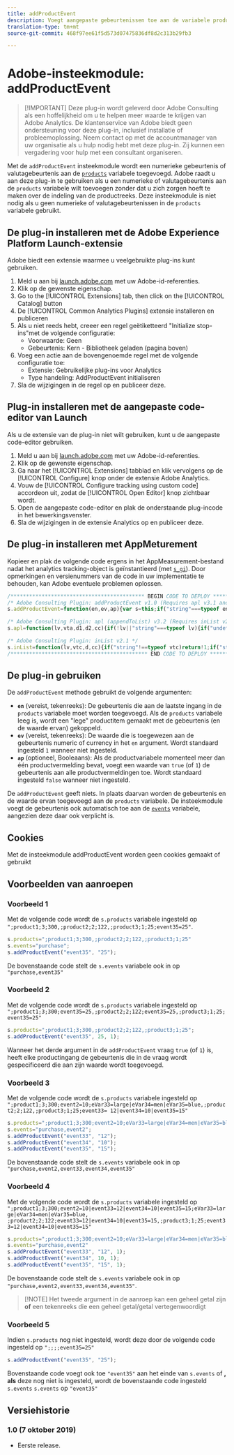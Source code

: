 ```yaml
---
title: addProductEvent
description: Voegt aangepaste gebeurtenissen toe aan de variabele producten en gebeurtenissen.
translation-type: tm+mt
source-git-commit: 468f97ee61f5d573d07475836df8d2c313b29fb3

---
```



# Adobe-insteekmodule: addProductEvent

> [!IMPORTANT] Deze plug-in wordt geleverd door Adobe Consulting als een hoffelijkheid om u te helpen meer waarde te krijgen van Adobe Analytics. De klantenservice van Adobe biedt geen ondersteuning voor deze plug-in, inclusief installatie of probleemoplossing. Neem contact op met de accountmanager van uw organisatie als u hulp nodig hebt met deze plug-in. Zij kunnen een vergadering voor hulp met een consultant organiseren.

Met de `addProductEvent` insteekmodule wordt een numerieke gebeurtenis of valutagebeurtenis aan de [`products`](../page-vars/products.md) variabele toegevoegd. Adobe raadt u aan deze plug-in te gebruiken als u een numerieke of valutagebeurtenis aan de `products` variabele wilt toevoegen zonder dat u zich zorgen hoeft te maken over de indeling van de productreeks. Deze insteekmodule is niet nodig als u geen numerieke of valutagebeurtenissen in de `products` variabele gebruikt.

## De plug-in installeren met de Adobe Experience Platform Launch-extensie

Adobe biedt een extensie waarmee u veelgebruikte plug-ins kunt gebruiken.

1. Meld u aan bij [launch.adobe.com](https://launch.adobe.com) met uw Adobe-id-referenties.
1. Klik op de gewenste eigenschap.
1. Go to the [!UICONTROL Extensions] tab, then click on the [!UICONTROL Catalog] button
1. De [!UICONTROL Common Analytics Plugins] extensie installeren en publiceren
1. Als u niet reeds hebt, creeer een regel geëtiketteerd &quot;Initialize stop-ins&quot;met de volgende configuratie:
   * Voorwaarde: Geen
   * Gebeurtenis: Kern - Bibliotheek geladen (pagina boven)
1. Voeg een actie aan de bovengenoemde regel met de volgende configuratie toe:
   * Extensie: Gebruikelijke plug-ins voor Analytics
   * Type handeling: AddProductEvent initialiseren
1. Sla de wijzigingen in de regel op en publiceer deze.

## Plug-in installeren met de aangepaste code-editor van Launch

Als u de extensie van de plug-in niet wilt gebruiken, kunt u de aangepaste code-editor gebruiken.

1. Meld u aan bij [launch.adobe.com](https://launch.adobe.com) met uw Adobe-id-referenties.
1. Klik op de gewenste eigenschap.
1. Ga naar het [!UICONTROL Extensions] tabblad en klik vervolgens op de [!UICONTROL Configure] knop onder de extensie Adobe Analytics.
1. Vouw de [!UICONTROL Configure tracking using custom code] accordeon uit, zodat de [!UICONTROL Open Editor] knop zichtbaar wordt.
1. Open de aangepaste code-editor en plak de onderstaande plug-incode in het bewerkingsvenster.
1. Sla de wijzigingen in de extensie Analytics op en publiceer deze.

## De plug-in installeren met AppMeturement

Kopieer en plak de volgende code ergens in het AppMeasurement-bestand nadat het analytics tracking-object is geïnstantieerd (met [`s_gi`](../functions/s-gi.md)). Door opmerkingen en versienummers van de code in uw implementatie te behouden, kan Adobe eventuele problemen oplossen.

```js
/******************************************* BEGIN CODE TO DEPLOY *******************************************/
/* Adobe Consulting Plugin: addProductEvent v1.0 (Requires apl v3.1 and inList v2.0+ plug-ins) */
s.addProductEvent=function(en,ev,ap){var s=this;if("string"===typeof en)if(ev=isNaN(ev)?"1":String(ev),ap=ap||!1,s.events= s.apl(s.events,en),s.products){var e=s.products.split(",");ap=ap?0:e.length-1;for(var a;ap<e.length;ap++)a=e[ap].split(";") ,a[4]&&a[4].includes("event")?a[4]=a[4]+"|"+en+"="+ev:a[5]?a[4]=en+"="+ev:a[4]||(a[3]||(a[3]=""),a[2]||(a[2]=""),a[1]||(a[1]=""),a[4]=en+"="+ev),e[ap]=a.join(";");s.products=e.join(",")}else s.products=";;;;"+en+"="+ev};

/* Adobe Consulting Plugin: apl (appendToList) v3.2 (Requires inList v2.0 or higher) */
s.apl=function(lv,vta,d1,d2,cc){if(!lv||"string"===typeof lv){if("undefined"===typeof this.inList||"string"!==typeof vta||""===vta)return lv;d1=d1||",";d2=d2||d1;1==d2&&(d2=d1,cc||(cc=1));2==d2&&1!=cc&&(d2=d1);vta=vta.split(",");for(var g=vta.length,e=0;e<g;e++)this.inList(lv,vta[e],d1,cc)||(lv=lv?lv+d2+vta[e]:vta[e])}return lv};

/* Adobe Consulting Plugin: inList v2.1 */
s.inList=function(lv,vtc,d,cc){if("string"!==typeof vtc)return!1;if("string"===typeof lv)lv=lv.split(d||",");else if("object"!== typeof lv)return!1;d=0;for(var e=lv.length;d<e;d++)if(1==cc&&vtc===lv[d]||vtc.toLowerCase()===lv[d].toLowerCase())return!0;return!1};
/******************************************** END CODE TO DEPLOY ********************************************/
```

## De plug-in gebruiken

De `addProductEvent` methode gebruikt de volgende argumenten:

* **`en`** (vereist, tekenreeks): De gebeurtenis die aan de laatste ingang in de `products` variabele moet worden toegevoegd. Als de `products` variabele leeg is, wordt een &quot;lege&quot; productitem gemaakt met de gebeurtenis (en de waarde ervan) gekoppeld.
* **`ev`** (vereist, tekenreeks): De waarde die is toegewezen aan de gebeurtenis numeric of currency in het `en` argument.  Wordt standaard ingesteld `1` wanneer niet ingesteld.
* **`ap`** (optioneel, Booleaans): Als de productvariabele momenteel meer dan één productvermelding bevat, voegt een waarde van `true` (of `1`) de gebeurtenis aan alle productvermeldingen toe.  Wordt standaard ingesteld `false` wanneer niet ingesteld.

De `addProductEvent` geeft niets. In plaats daarvan worden de gebeurtenis en de waarde ervan toegevoegd aan de `products` variabele. De insteekmodule voegt de gebeurtenis ook automatisch toe aan de [`events`](../page-vars/events/events-overview.md) variabele, aangezien deze daar ook verplicht is.

## Cookies

Met de insteekmodule addProductEvent worden geen cookies gemaakt of gebruikt

## Voorbeelden van aanroepen

### Voorbeeld 1

Met de volgende code wordt de `s.products` variabele ingesteld op `";product1;3;300,;product2;2;122,;product3;1;25;event35=25"`.

```js
s.products=";product1;3;300,;product2;2;122,;product3;1;25"
s.events="purchase";
s.addProductEvent("event35", "25");
```

De bovenstaande code stelt de `s.events` variabele ook in op `"purchase,event35"`

### Voorbeeld 2

Met de volgende code wordt de `s.products` variabele ingesteld op `";product1;3;300;event35=25,;product2;2;122;event35=25,;product3;1;25;event35=25"`

```js
s.products=";product1;3;300,;product2;2;122,;product3;1;25";
s.addProductEvent("event35", 25, 1);
```

Wanneer het derde argument in de `addProductEvent` vraag `true` (of `1`) is, heeft elke productingang de gebeurtenis die in de vraag wordt gespecificeerd die aan zijn waarde wordt toegevoegd.

### Voorbeeld 3

Met de volgende code wordt de `s.products` variabele ingesteld op `";product1;3;300;event2=10;eVar33=large|eVar34=men|eVar35=blue,;product2;2;122,;product3;1;25;event33= 12|event34=10|event35=15"`

```js
s.products=";product1;3;300;event2=10;eVar33=large|eVar34=men|eVar35=blue,;product2;2;122,;product3;1;25";
s.events="purchase,event2";
s.addProductEvent("event33", "12");
s.addProductEvent("event34", "10");
s.addProductEvent("event35", "15");
```

De bovenstaande code stelt de `s.events` variabele ook in op `"purchase,event2,event33,event34,event35"`

### Voorbeeld 4

Met de volgende code wordt de `s.products` variabele ingesteld op `";product1;3;300;event2=10|event33=12|event34=10|event35=15;eVar33=large|eVar34=men|eVar35=blue, ;product2;2;122;event33=12|event34=10|event35=15,;product3;1;25;event33=12|event34=10|event35=15"`

```js
s.products=";product1;3;300;event2=10;eVar33=large|eVar34=men|eVar35=blue,;product2;2;122,;product3;1;25"
s.events="purchase,event2"
s.addProductEvent("event33", "12", 1);
s.addProductEvent("event34", 10, 1);
s.addProductEvent("event35", "15", 1);
```

De bovenstaande code stelt de `s.events` variabele ook in op `"purchase,event2,event33,event34,event35"`.

> [!NOTE] Het tweede argument in de aanroep kan een geheel getal zijn **of** een tekenreeks die een geheel getal/getal vertegenwoordigt

### Voorbeeld 5

Indien `s.products` nog niet ingesteld, wordt deze door de volgende code ingesteld op `";;;;event35=25"`

```js
s.addProductEvent("event35", "25");
```

Bovenstaande code voegt ook toe `"event35"` aan het einde van `s.events` of **, als** deze nog niet is ingesteld, wordt de bovenstaande code ingesteld `s.events` `s.events` op `"event35"`

## Versiehistorie

### 1.0 (7 oktober 2019)

* Eerste release.
